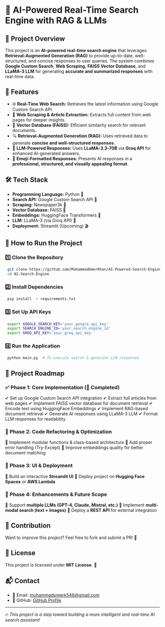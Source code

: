 # 🚀 AI-Powered Real-Time Search Engine with RAG & LLMs

## 📌 Project Overview
This project is an **AI-powered real-time search engine** that leverages **Retrieval-Augmented Generation (RAG)** to provide up-to-date, well-structured, and concise responses to user queries. The system combines **Google Custom Search**, **Web Scraping**, **FAISS Vector Database**, and **LLaMA-3 LLM** for generating **accurate and summarized responses** with real-time data.

## 🎯 Features
- 🌐 **Real-Time Web Search:** Retrieves the latest information using Google Custom Search API.
- 📰 **Web Scraping & Article Extraction:** Extracts full content from web pages for deeper insights.
- 🧠 **Vector Database (FAISS):** Efficient similarity search for relevant documents.
- 🔍 **Retrieval-Augmented Generation (RAG):** Uses retrieved data to generate **concise and well-structured responses**.
- 🤖 **LLM-Powered Responses:** Uses **LLaMA-3.3-70B** via **Groq API** for enhanced AI-generated answers.
- 🎨 **Emoji-Formatted Responses:** Presents AI responses in a **professional, structured, and visually appealing format**.

## 🛠️ Tech Stack
- **Programming Language:** Python 🐍
- **Search API:** Google Custom Search API 🔎
- **Scraping:** Newspaper3k 📄
- **Vector Database:** FAISS 📂
- **Embeddings:** HuggingFace Transformers 🤗
- **LLM:** LLaMA-3 (via Groq API) 🧠
- **Deployment:** Streamlit (Upcoming) 🎬

## 🚀 How to Run the Project
### 1️⃣ **Clone the Repository**
```sh
 git clone https://github.com/MuhammadUmerKhan/AI-Powered-Search-Engine.git
 cd AI-Search-Engine
```

### 2️⃣ **Install Dependencies**
```sh
 pip install -r requirements.txt
```

### 3️⃣ **Set Up API Keys**
```sh
 export GOOGLE_SEARCH_KEY='your_google_api_key'
 export SEARCH_ENGINE_ID='your_search_engine_id'
 export GROQ_API_KEY='your_groq_api_key'
```

### 4️⃣ **Run the Application**
```sh
 python main.py  # To execute search & generate LLM responses
```

## 📍 Project Roadmap
### ✅ **Phase 1: Core Implementation** (🔄 Completed)
✔ Set up Google Custom Search API integration
✔ Extract full articles from web pages
✔ Implement FAISS vector database for document retrieval
✔ Encode text using HuggingFace Embeddings
✔ Implement RAG-based document retrieval
✔ Generate AI responses using LLaMA-3 LLM
✔ Format LLM responses for readability

### 🚀 **Phase 2: Code Refactoring & Optimization**
🔲 Implement modular functions & class-based architecture
🔲 Add proper error handling (Try-Except)
🔲 Improve embeddings quality for better document matching

### 🎨 **Phase 3: UI & Deployment**
🔲 Build an interactive **Streamlit UI**
🔲 Deploy project on **Hugging Face Spaces** or **AWS Lambda**

### 🔮 **Phase 4: Enhancements & Future Scope**
🔲 Support **multiple LLMs (GPT-4, Claude, Mistral, etc.)**
🔲 Implement **multi-modal search (text + images)**
🔲 Deploy a **REST API** for external integration

## 📢 Contribution
Want to improve this project? Feel free to fork and submit a PR! 🚀

## 📜 License
This project is licensed under **MIT License**. 📝

## 📬 Contact
- 📧 Email: muhammadumerk546@gmail.com
- 🔗 GitHub: [GitHub Profile](https://github.com/MuhammadUmerKhan?tab=repositories)

---
🔥 *This project is a step toward building a more intelligent and real-time AI search assistant!*